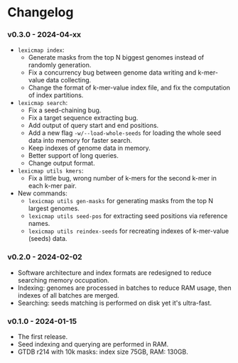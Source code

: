 # Changelog

### v0.3.0 - 2024-04-xx

- `lexicmap index`:
    - Generate masks from the top N biggest genomes instead of randomly generation.
    - Fix a concurrency bug between genome data writing and k-mer-value data collecting.
    - Change the format of k-mer-value index file, and fix the computation of index partitions.
- `lexicmap search`:
    - Fix a seed-chaining bug.
    - Fix a target sequence extracting bug.
    - Add output of query start and end positions.
    - Add a new flag `-w/--load-whole-seeds` for loading the whole seed data into memory for faster search.
    - Keep indexes of genome data in memory.
    - Better support of long queries.
    - Change output format.
- `lexicmap utils kmers`:
    - Fix a little bug, wrong number of k-mers for the second k-mer in each k-mer pair.
- New commands:
    - `lexicmap utils gen-masks` for generating masks from the top N largest genomes.
    - `lexicmap utils seed-pos` for extracting seed positions via reference names.
    - `lexicmap utils reindex-seeds` for recreating indexes of k-mer-value (seeds) data.

### v0.2.0 - 2024-02-02

- Software architecture and index formats are redesigned to reduce searching memory occupation.
- Indexing: genomes are processed in batches to reduce RAM usage, then indexes of all batches are merged.
- Searching: seeds matching is performed on disk yet it's ultra-fast.

### v0.1.0 - 2024-01-15

- The first release.
- Seed indexing and querying are performed in RAM.
- GTDB r214 with 10k masks: index size 75GB, RAM: 130GB.
